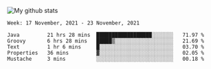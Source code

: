 ![My github stats](https://github-readme-stats.vercel.app/api?username=romvoid95&theme=gruvbox&include_all_commits=true&show_icons=true")

<!--START_SECTION:waka-->
```text
Week: 17 November, 2021 - 23 November, 2021

Java         21 hrs 28 mins  ██████████████████░░░░░░░   71.97 % 
Groovy       6 hrs 28 mins   █████▒░░░░░░░░░░░░░░░░░░░   21.69 % 
Text         1 hr 6 mins     █░░░░░░░░░░░░░░░░░░░░░░░░   03.70 % 
Properties   36 mins         ▓░░░░░░░░░░░░░░░░░░░░░░░░   02.05 % 
Mustache     3 mins          ░░░░░░░░░░░░░░░░░░░░░░░░░   00.18 % 
```
<!--END_SECTION:waka-->
